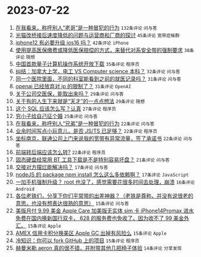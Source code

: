 # 2023-07-22

1. [在我看来，称呼别人“老哥”是一种冒犯的行为](https://www.v2ex.com/t/958794) `132条评论` `问与答`
1. [光猫改桥接后速度降低的问题与运营商和厂商的探讨](https://www.v2ex.com/t/958813) `45条评论` `宽带症候群`
1. [iphone12 有必要升级 ios16 吗？](https://www.v2ex.com/t/958744) `42条评论` `iPhone`
1. [使用提高医保缴费或降低医保赔偿的方式，来替代对系安全带的强制要求](https://www.v2ex.com/t/958837) `38条评论` `随想`
1. [中国首款量子计算机操作系统开放下载](https://www.v2ex.com/t/958759) `35条评论` `程序员`
1. [纠结：加拿大上学，电工 VS Computer science 本科？](https://www.v2ex.com/t/958789) `32条评论` `问与答`
1. [同一个医院里面，不同的科室能看到之前的就医记录吗？](https://www.v2ex.com/t/958752) `31条评论` `问与答`
1. [openai 已经放弃对 ip 的限制了？](https://www.v2ex.com/t/958763) `31条评论` `OpenAI`
1. [关于公司交医保，能取出来吗？](https://www.v2ex.com/t/958784) `29条评论` `问与答`
1. [关于有的人生下来就是“天才”的一点点想法](https://www.v2ex.com/t/958810) `29条评论` `随想`
1. [这个 SQL 应该怎么写？认真](https://www.v2ex.com/t/958851) `27条评论` `程序员`
1. [穷小子给自己征个婚](https://www.v2ex.com/t/958856) `25条评论` `问与答`
1. [在我看来，称呼别人“兄弟”是一种冒犯的行为](https://www.v2ex.com/t/958867) `22条评论` `问与答`
1. [业余时间写点小玩意儿，是否 JS/TS 已足够？](https://www.v2ex.com/t/958854) `22条评论` `程序员`
1. [坐标南京，联通公司上门来说我的宽带有异常流量，签了承诺书](https://www.v2ex.com/t/958847) `22条评论` `问与答`
1. [前端转后端应该怎么转?](https://www.v2ex.com/t/958745) `22条评论` `程序员`
1. [固态硬盘经常用 BT 工具下载是不是特别容易坏盘？](https://www.v2ex.com/t/958739) `21条评论` `问与答`
1. [交接对方摆烂能解决吗？](https://www.v2ex.com/t/958811) `17条评论` `问与答`
1. [nodeJS 的 package npm install 怎么这么多依赖啊？](https://www.v2ex.com/t/958804) `17条评论` `JavaScript`
1. [一加手机强制升级？ root 也没了，感觉需要花很多时间去处理，崩溃](https://www.v2ex.com/t/958901) `16条评论` `Android`
1. [各位老铁们，分享下你们平常带的出差神器？（老铁是尊称，并没有说很老的意思，也没有想表达很熟的意思）](https://www.v2ex.com/t/958893) `15条评论` `问与答`
1. [美版月付 9.99 美金 Apple Care 加美版无实体 sim 卡 iPhone14Promax 进水免费在国内换新国行双卡， 628 的服务费也免收了。因为收不了 99 美金外汇。](https://www.v2ex.com/t/958859) `15条评论` `Apple`
1. [AMEX 信用卡积分换美区 Apple GC 出掉有风险么](https://www.v2ex.com/t/958793) `15条评论` `Apple`
1. [冷知识：你可以 fork GitHub 上的项目](https://www.v2ex.com/t/958781) `15条评论` `程序员`
1. [赫曼米勒 aeron 真的很不错，并附带其他几把椅子体验](https://www.v2ex.com/t/958888) `14条评论` `分享发现`

